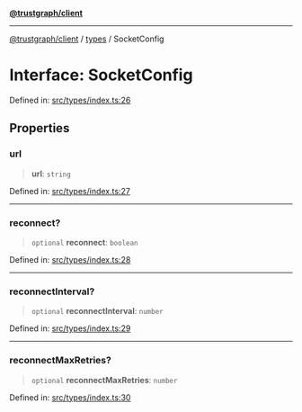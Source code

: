 [**@trustgraph/client**](../../README.md)

***

[@trustgraph/client](../../README.md) / [types](../README.md) / SocketConfig

# Interface: SocketConfig

Defined in: [src/types/index.ts:26](https://github.com/trustgraph-ai/trustgraph-ts-client/blob/4700024d623d01d40c50072d60c021f3b6c60b54/src/types/index.ts#L26)

## Properties

### url

> **url**: `string`

Defined in: [src/types/index.ts:27](https://github.com/trustgraph-ai/trustgraph-ts-client/blob/4700024d623d01d40c50072d60c021f3b6c60b54/src/types/index.ts#L27)

***

### reconnect?

> `optional` **reconnect**: `boolean`

Defined in: [src/types/index.ts:28](https://github.com/trustgraph-ai/trustgraph-ts-client/blob/4700024d623d01d40c50072d60c021f3b6c60b54/src/types/index.ts#L28)

***

### reconnectInterval?

> `optional` **reconnectInterval**: `number`

Defined in: [src/types/index.ts:29](https://github.com/trustgraph-ai/trustgraph-ts-client/blob/4700024d623d01d40c50072d60c021f3b6c60b54/src/types/index.ts#L29)

***

### reconnectMaxRetries?

> `optional` **reconnectMaxRetries**: `number`

Defined in: [src/types/index.ts:30](https://github.com/trustgraph-ai/trustgraph-ts-client/blob/4700024d623d01d40c50072d60c021f3b6c60b54/src/types/index.ts#L30)
